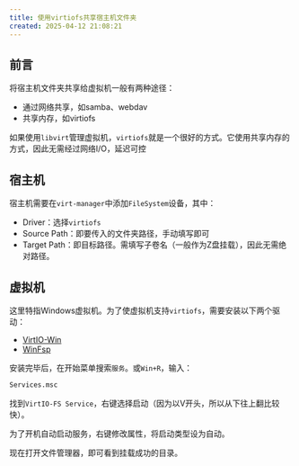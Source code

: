 ```yaml
---
title: 使用virtiofs共享宿主机文件夹
created: 2025-04-12 21:08:21
---
```


## 前言

将宿主机文件夹共享给虚拟机一般有两种途径：

- 通过网络共享，如samba、webdav
- 共享内存，如virtiofs

如果使用`libvirt`管理虚拟机，`virtiofs`就是一个很好的方式。它使用共享内存的方式，因此无需经过网络I/O，延迟可控

## 宿主机

宿主机需要在`virt-manager`中添加`FileSystem`设备，其中：

- Driver：选择`virtiofs`
- Source Path：即要传入的文件夹路径，手动填写即可
- Target Path：即目标路径。需填写子卷名（一般作为Z盘挂载），因此无需绝对路径。

## 虚拟机

这里特指Windows虚拟机。为了使虚拟机支持`virtiofs`，需要安装以下两个驱动：

- [VirtIO-Win](https://pve.proxmox.com/wiki/Windows_VirtIO_Drivers)
- [WinFsp](https://winfsp.dev/)

安装完毕后，在开始菜单搜索`服务`。或`Win+R`，输入：

```bat
Services.msc
```

找到`VirtIO-FS Service`，右键选择启动（因为以V开头，所以从下往上翻比较快）。

为了开机自动启动服务，右键修改属性，将启动类型设为自动。

现在打开文件管理器，即可看到挂载成功的目录。



